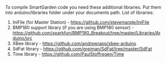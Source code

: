 To compile SmartGarden code you need these additional libraries. Put them into arduino/libraries folder under your documents path.
List of libraries:
1. IniFile (for Master Station) - https://github.com/stevemarple/IniFile
2. BMP180 support library (if you are using BMP180 sensor) - https://github.com/sparkfun/BMP180_Breakout/tree/master/Libraries/Arduino/src
3. XBee library - https://github.com/andrewrapp/xbee-arduino
4. SdFat library - https://github.com/greiman/SdFat/tree/master/SdFat
5. Time library - https://github.com/PaulStoffregen/Time